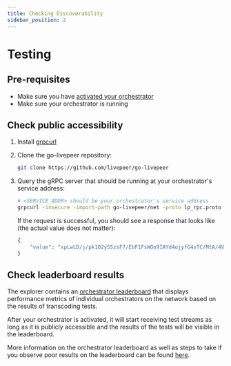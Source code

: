 ```yaml
---
title: Checking Discoverability
sidebar_position: 2
---
```


# Testing

## Pre-requisites

- Make sure you have
  [activated your orchestrator](/video-miners/getting-started/activation)
- Make sure your orchestrator is running

## Check public accessibility

1. Install [grpcurl](https://github.com/fullstorydev/grpcurl#installation)

2. Clone the go-livepeer repository:

   ```bash
   git clone https://github.com/livepeer/go-livepeer
   ```

3. Query the gRPC server that should be running at your orchestrator's service
   address:

   ```bash
   # <SERVICE_ADDR> should be your orchestrator's service address
   grpcurl -insecure -import-path go-livepeer/net -proto lp_rpc.proto <SERVICE_ADDR> net.Orchestrator/Ping
   ```

   If the request is successful, you should see a response that looks like (the
   actual value does not matter):

   ```bash
   {
       "value": "xpLwLD/j/pk102yS5zsF7/EbF1FsWOo9IAYd4ojyfG4vTC/MtA/4VtwTYt1WmyCSuGdkIKhmWZ2C7ovW8CLuIhw="
   }
   ```

## Check leaderboard results

The explorer contains an
[orchestrator leaderboard](https://explorer.livepeer.org/orchestrators?orchestratorTable=performance)
that displays performance metrics of individual orchestrators on the network
based on the results of transcoding tests.

After your orchestrator is activated, it will start receiving test streams as
long as it is publicly accessible and the results of the tests will be visible
in the leaderboard.

More information on the orchestrator leaderboard as well as steps to take if you
observe poor results on the leaderboard can be found
[here](/video-miners/reference/leaderboard).

